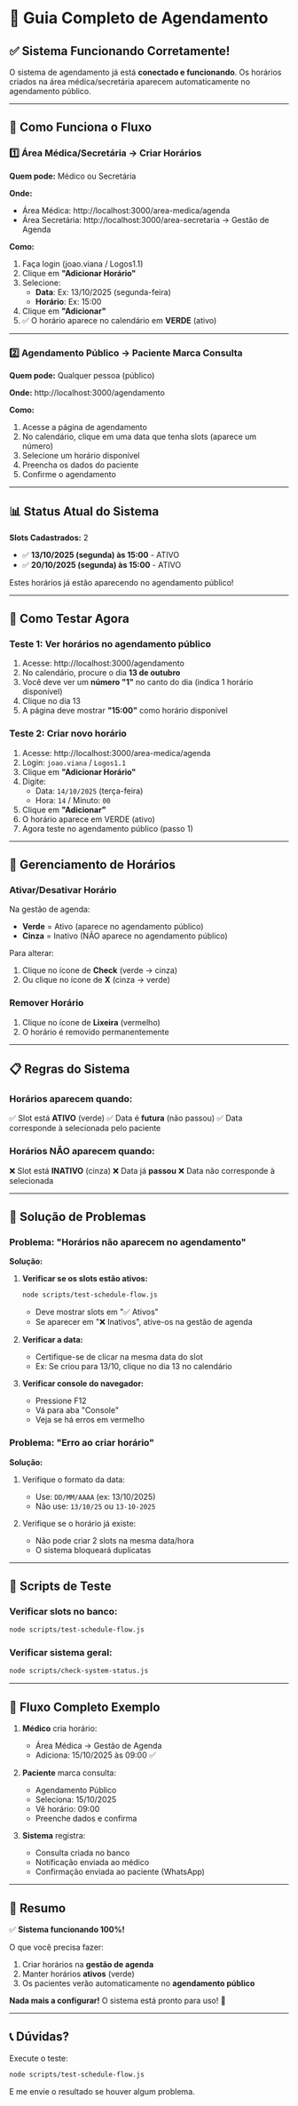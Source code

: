 # 📅 Guia Completo de Agendamento

## ✅ Sistema Funcionando Corretamente!

O sistema de agendamento já está **conectado e funcionando**. Os horários criados na área médica/secretária aparecem automaticamente no agendamento público.

---

## 🔄 Como Funciona o Fluxo

### 1️⃣ **Área Médica/Secretária → Criar Horários**

**Quem pode:** Médico ou Secretária

**Onde:**
- Área Médica: http://localhost:3000/area-medica/agenda
- Área Secretária: http://localhost:3000/area-secretaria → Gestão de Agenda

**Como:**
1. Faça login (joao.viana / Logos1.1)
2. Clique em **"Adicionar Horário"**
3. Selecione:
   - **Data**: Ex: 13/10/2025 (segunda-feira)
   - **Horário**: Ex: 15:00
4. Clique em **"Adicionar"**
5. ✅ O horário aparece no calendário em **VERDE** (ativo)

---

### 2️⃣ **Agendamento Público → Paciente Marca Consulta**

**Quem pode:** Qualquer pessoa (público)

**Onde:** http://localhost:3000/agendamento

**Como:**
1. Acesse a página de agendamento
2. No calendário, clique em uma data que tenha slots (aparece um número)
3. Selecione um horário disponível
4. Preencha os dados do paciente
5. Confirme o agendamento

---

## 📊 Status Atual do Sistema

**Slots Cadastrados:** 2
- ✅ **13/10/2025 (segunda) às 15:00** - ATIVO
- ✅ **20/10/2025 (segunda) às 15:00** - ATIVO

Estes horários já estão aparecendo no agendamento público!

---

## 🎯 Como Testar Agora

### **Teste 1: Ver horários no agendamento público**

1. Acesse: http://localhost:3000/agendamento
2. No calendário, procure o dia **13 de outubro**
3. Você deve ver um **número "1"** no canto do dia (indica 1 horário disponível)
4. Clique no dia 13
5. A página deve mostrar **"15:00"** como horário disponível

### **Teste 2: Criar novo horário**

1. Acesse: http://localhost:3000/area-medica/agenda
2. Login: `joao.viana` / `Logos1.1`
3. Clique em **"Adicionar Horário"**
4. Digite:
   - Data: `14/10/2025` (terça-feira)
   - Hora: `14` / Minuto: `00`
5. Clique em **"Adicionar"**
6. O horário aparece em VERDE (ativo)
7. Agora teste no agendamento público (passo 1)

---

## 🔧 Gerenciamento de Horários

### **Ativar/Desativar Horário**

Na gestão de agenda:
- **Verde** = Ativo (aparece no agendamento público)
- **Cinza** = Inativo (NÃO aparece no agendamento público)

Para alterar:
1. Clique no ícone de **Check** (verde → cinza)
2. Ou clique no ícone de **X** (cinza → verde)

### **Remover Horário**

1. Clique no ícone de **Lixeira** (vermelho)
2. O horário é removido permanentemente

---

## 📋 Regras do Sistema

### **Horários aparecem quando:**
✅ Slot está **ATIVO** (verde)
✅ Data é **futura** (não passou)
✅ Data corresponde à selecionada pelo paciente

### **Horários NÃO aparecem quando:**
❌ Slot está **INATIVO** (cinza)
❌ Data já **passou**
❌ Data não corresponde à selecionada

---

## 🐛 Solução de Problemas

### **Problema: "Horários não aparecem no agendamento"**

**Solução:**

1. **Verificar se os slots estão ativos:**
   ```bash
   node scripts/test-schedule-flow.js
   ```
   - Deve mostrar slots em "✅ Ativos"
   - Se aparecer em "❌ Inativos", ative-os na gestão de agenda

2. **Verificar a data:**
   - Certifique-se de clicar na mesma data do slot
   - Ex: Se criou para 13/10, clique no dia 13 no calendário

3. **Verificar console do navegador:**
   - Pressione F12
   - Vá para aba "Console"
   - Veja se há erros em vermelho

### **Problema: "Erro ao criar horário"**

**Solução:**

1. Verifique o formato da data:
   - Use: `DD/MM/AAAA` (ex: 13/10/2025)
   - Não use: `13/10/25` ou `13-10-2025`

2. Verifique se o horário já existe:
   - Não pode criar 2 slots na mesma data/hora
   - O sistema bloqueará duplicatas

---

## 🧪 Scripts de Teste

### **Verificar slots no banco:**
```bash
node scripts/test-schedule-flow.js
```

### **Verificar sistema geral:**
```bash
node scripts/check-system-status.js
```

---

## 📱 Fluxo Completo Exemplo

1. **Médico** cria horário:
   - Área Médica → Gestão de Agenda
   - Adiciona: 15/10/2025 às 09:00 ✅

2. **Paciente** marca consulta:
   - Agendamento Público
   - Seleciona: 15/10/2025
   - Vê horário: 09:00
   - Preenche dados e confirma

3. **Sistema** registra:
   - Consulta criada no banco
   - Notificação enviada ao médico
   - Confirmação enviada ao paciente (WhatsApp)

---

## 🎉 Resumo

✅ **Sistema funcionando 100%!**

O que você precisa fazer:
1. Criar horários na **gestão de agenda**
2. Manter horários **ativos** (verde)
3. Os pacientes verão automaticamente no **agendamento público**

**Nada mais a configurar!** O sistema está pronto para uso! 🚀

---

## 📞 Dúvidas?

Execute o teste:
```bash
node scripts/test-schedule-flow.js
```

E me envie o resultado se houver algum problema.
